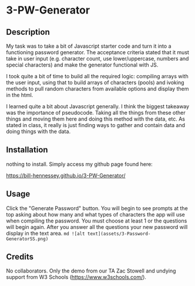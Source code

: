 # 3-PW-Generator

## Description

My task was to take a bit of Javascript starter code and turn it into a functioning password generator. The acceptance criteria stated that it must take in user input (e.g. character count, use lower/uppercase, numbers and special characters) and make the generator functional with JS.

I took quite a bit of time to build all the required logic: compiling arrays with the user input, using that to build arrays of characters (pools) and ivoking methods to pull random characters from available options and display them in the html.

I learned quite a bit about Javascript generally. I think the biggest takeaway was the importance of pseudocode. Taking all the things from these other things and moving them here and doing this method with the data, etc. As stated in class, it really is just finding ways to gather and contain data and doing things with the data.

## Installation

nothing to install. Simply access my github page found here:

https://bill-hennessey.github.io/3-PW-Generator/

## Usage

Click the "Generate Password" button. You will begin to see prompts at the top asking about how many and what types of characters the app will use when compiling the password. You must choose at least 1 or the questions will begin again. After you answer all the questions your new password will display in the text area.
`md ![alt text](assets/3-Password-GeneratorSS.png) `

## Credits

No collaborators. Only the demo from our TA Zac Stowell and undying support from W3 Schools (https://www.w3schools.com/).
